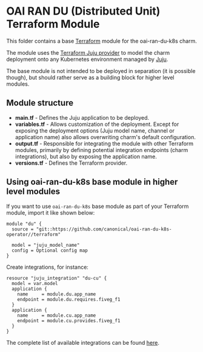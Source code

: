 #  OAI RAN DU (Distributed Unit) Terraform Module

This folder contains a base [Terraform][Terraform] module for the oai-ran-du-k8s charm.

The module uses the [Terraform Juju provider][Terraform Juju provider] to model the charm
deployment onto any Kubernetes environment managed by [Juju][Juju].

The base module is not intended to be deployed in separation (it is possible though), but should
rather serve as a building block for higher level modules.

## Module structure

- **main.tf** - Defines the Juju application to be deployed.
- **variables.tf** - Allows customization of the deployment. Except for exposing the deployment
  options (Juju model name, channel or application name) also allows overwriting charm's default
  configuration.
- **output.tf** - Responsible for integrating the module with other Terraform modules, primarily
  by defining potential integration endpoints (charm integrations), but also by exposing
  the application name.
- **versions.tf** - Defines the Terraform provider.

## Using oai-ran-du-k8s base module in higher level modules

If you want to use `oai-ran-du-k8s` base module as part of your Terraform module, import it
like shown below:

```text
module "du" {
  source = "git::https://github.com/canonical/oai-ran-du-k8s-operator//terraform"
  
  model = "juju_model_name"
  config = Optional config map
}
```

Create integrations, for instance:

```text
resource "juju_integration" "du-cu" {
  model = var.model
  application {
    name     = module.du.app_name
    endpoint = module.du.requires.fiveg_f1
  }
  application {
    name     = module.cu.app_name
    endpoint = module.cu.provides.fiveg_f1
  }
}
```

The complete list of available integrations can be found [here][du-integrations].

[Terraform]: https://www.terraform.io/
[Terraform Juju provider]: https://registry.terraform.io/providers/juju/juju/latest
[Juju]: https://juju.is
[du-integrations]: https://charmhub.io/oai-ran-du-k8s/integrations
